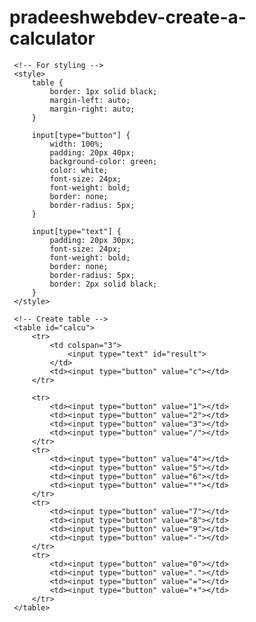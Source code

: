 # pradeeshwebdev-create-a-calculator
<!DOCTYPE html> 
 <html> 
 <head> 
     <title>HTML Calculator</title> 
  
     <!-- For styling --> 
     <style> 
         table { 
             border: 1px solid black; 
             margin-left: auto; 
             margin-right: auto; 
         } 
  
         input[type="button"] { 
             width: 100%; 
             padding: 20px 40px; 
             background-color: green; 
             color: white; 
             font-size: 24px; 
             font-weight: bold; 
             border: none; 
             border-radius: 5px; 
         } 
  
         input[type="text"] { 
             padding: 20px 30px; 
             font-size: 24px; 
             font-weight: bold; 
             border: none; 
             border-radius: 5px; 
             border: 2px solid black; 
         } 
     </style> 
 </head> 
  
 <body> 
  
     <!-- Create table --> 
     <table id="calcu"> 
         <tr> 
             <td colspan="3"> 
                 <input type="text" id="result"> 
             </td> 
             <td><input type="button" value="c"></td> 
         </tr> 
  
         <tr> 
             <td><input type="button" value="1"></td> 
             <td><input type="button" value="2"></td> 
             <td><input type="button" value="3"></td> 
             <td><input type="button" value="/"></td> 
         </tr> 
         <tr> 
             <td><input type="button" value="4"></td> 
             <td><input type="button" value="5"></td> 
             <td><input type="button" value="6"></td> 
             <td><input type="button" value="*"></td> 
         </tr> 
         <tr> 
             <td><input type="button" value="7"></td> 
             <td><input type="button" value="8"></td> 
             <td><input type="button" value="9"></td> 
             <td><input type="button" value="-"></td> 
         </tr> 
         <tr> 
             <td><input type="button" value="0"></td> 
             <td><input type="button" value="."></td> 
             <td><input type="button" value="="></td> 
             <td><input type="button" value="+"></td> 
         </tr> 
     </table> 
 </body> 
  
 </html> 

  
  
